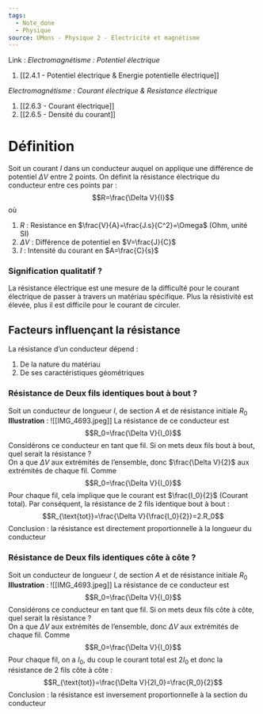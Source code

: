 ```yaml
---
tags:
  - Note_done
  - Physique
source: UMons - Physique 2 - Electricité et magnétisme
---
```


Link :
_Electromagnétisme : Potentiel électrique_
1. [[2.4.1 - Potentiel électrique & Energie potentielle électrique]]

_Electromagnétisme : Courant électrique & Resistance électrique_
1. [[2.6.3 - Courant électrique]]
2. [[2.6.5 - Densité du courant]]

# Définition
Soit un courant $I$ dans un conducteur auquel on applique une différence de potentiel $\Delta V$ entre 2 points. On définit la résistance électrique du conducteur entre ces points par : $$R=\frac{\Delta V}{I}$$ où
1. $R$ : Resistance en $\frac{V}{A}=\frac{J.s}{C^2}=\Omega$ (Ohm, unité SI) 
2. $\Delta V$ : Différence de potentiel en $V=\frac{J}{C}$ 
3. $I$ : Intensité du courant en $A=\frac{C}{s}$ 

### Signification qualitatif ?
La résistance électrique est une mesure de la difficulté pour le courant électrique de passer à travers un matériau spécifique. Plus la résistivité est élevée, plus il est difficile pour le courant de circuler.

## Facteurs influençant la résistance
La résistance d’un conducteur dépend :
1. De la nature du matériau 
2. De ses caractéristiques géométriques

### Résistance de Deux fils identiques bout à bout ?
Soit un conducteur de longueur $l$, de section $A$ et de résistance initiale $R_0$
**Illustration** : ![[IMG_4693.jpeg]]
La résistance de ce conducteur est $$R_0=\frac{\Delta V}{I_0}$$ Considérons ce conducteur en tant que fil. Si on mets deux fils bout à bout, quel serait la résistance ?
\
On a que $\Delta V$ aux extrémités de l’ensemble, donc $\frac{\Delta V}{2}$ aux extrémités de chaque fil. Comme $$R_0=\frac{\Delta V}{I_0}$$ Pour chaque fil, cela implique que le courant est $\frac{I_0}{2}$ (Courant total). Par conséquent, la résistance de 2 fils identique bout à bout : $$R_{\text{tot}}=\frac{\Delta V}{\frac{I_0}{2}}=2.R_0$$ Conclusion : la résistance est directement proportionnelle à la longueur du conducteur 
### Résistance de Deux fils identiques côte à côte ?
Soit un conducteur de longueur $l$, de section $A$ et de résistance initiale $R_0$
**Illustration** : ![[IMG_4693.jpeg]]
La résistance de ce conducteur est $$R_0=\frac{\Delta V}{I_0}$$ Considérons ce conducteur en tant que fil. Si on mets deux fils côte à côte, quel serait la résistance ?
\
On a que $\Delta V$ aux extrémités de l’ensemble, donc $\Delta V$ aux extrémités de chaque fil. Comme $$R_0=\frac{\Delta V}{I_0}$$ Pour chaque fil, on a $I_0$, du coup le courant total est $2I_0$ et donc la résistance de 2 fils côte à côte : $$R_{\text{tot}}=\frac{\Delta V}{2I_0}=\frac{R_0}{2}$$ Conclusion : la résistance est inversement proportionnelle à la section du conducteur 

